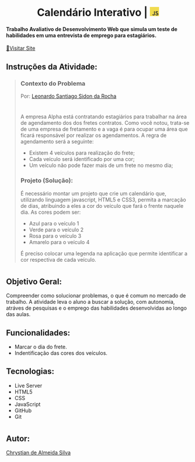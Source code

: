 <h1 align=center>Calendário Interativo | <img src="Imagem/OIP.jpeg" width="25"></h1>

#### Trabalho Avaliativo de Desenvolvimento Web que simula um teste de habilidades em uma entrevista de emprego para estagiários. 

[👀Visitar Site](http://localhost:52330/calendario.html)

## Instruções da Atividade:
>### Contexto do Problema
>Por: [Leonardo Santiago Sidon da Rocha](https://github.com/leonardossrocha)
>#
>A empresa Alpha está contratando estagiários para trabalhar na área de agendamento dos dos fretes contratos. Como você notou, trata-se de uma empresa de fretamento e a vaga é para ocupar uma área que ficará responsável por realizar os agendamentos. A regra de agendamento será a seguinte: 
>- Existem 4 veículos para realização do frete; 
>- Cada veículo será identificado por uma cor; 
>- Um veículo não pode fazer mais de um frete no mesmo dia; 
>
>### Projeto (Solução):
>
>É necessário montar um projeto que crie um calendário que, utilizando linguagem javascript, HTML5 e CSS3, permita a marcação de dias, atribuindo a eles a cor do veículo que fará o frente naquele dia. As cores podem ser:
>- Azul para o veículo 1 
>- Verde para o veículo 2 
>- Rosa para o veículo 3 
>- Amarelo para o veículo 4 
>
>É preciso colocar uma legenda na aplicação que permite identificar a cor respectiva de cada veículo.
#
## Objetivo Geral:
Compreender como solucionar problemas, o que é comum no mercado de trabalho. A atividade leva o aluno a buscar a solução, com autonomia, atráves de pesquisas e o emprego das habilidades desenvolvidas ao longo das aulas.
## Funcionalidades:
- Marcar o dia do frete.
- Indentificação das cores dos veículos.
## Tecnologias:
* Live Server
* HTML5
* CSS
* JavaScript
* GitHub
* Git
#
## Autor:
[Chrystian de Almeida Silva](https://github.com/ESChrystian)


